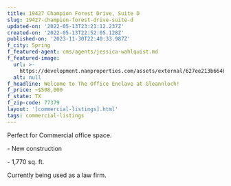 ```yaml
---
title: 19427 Champion Forest Drive, Suite D
slug: 19427-champion-forest-drive-suite-d
updated-on: '2022-05-13T23:21:12.237Z'
created-on: '2022-05-13T22:52:05.128Z'
published-on: '2023-11-30T22:40:33.987Z'
f_city: Spring
f_featured-agent: cms/agents/jessica-wahlquist.md
f_featured-image:
  url: >-
    https://development.nanproperties.com/assets/external/627ee213b664b5b93b1967a8_19427-champion-forest-dr-spring-tx-19427-champion-forest-dr-1-highdefinition.jpeg
  alt: null
f_headline: Welcome to The Office Enclave at Gleannloch!
f_price: ~$508,000
f_state: TX
f_zip-code: 77379
layout: '[commercial-listings].html'
tags: commercial-listings
---
```


Perfect for Commercial office space.

\- New construction

\- 1,770 sq. ft.

Currently being used as a law firm.
